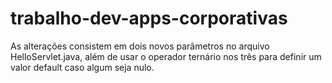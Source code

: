 # trabalho-dev-apps-corporativas

As alterações consistem em dois novos parâmetros no arquivo HelloServlet.java, além de usar o operador ternário nos três para definir um valor default caso algum seja nulo.
